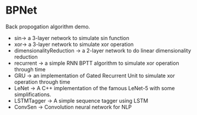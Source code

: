 # BPNet

Back propogation algorithm demo.

* sin-> a 3-layer network to simulate sin function
* xor-> a 3-layer network to simulate xor operation
* dimensionalityReduction -> a 2-layer network to do linear dimensionality reduction
* recurrent -> a simple RNN BPTT algorithm to simulate xor operation through time
* GRU -> an implementation of Gated Recurrent Unit to simulate xor operation through time
* LeNet -> A C++ implementation of the famous LeNet-5 with some simplifications.
* LSTMTagger -> A simple sequence tagger using LSTM
* ConvSen -> Convolution neural network for NLP